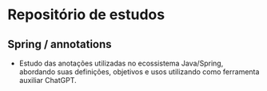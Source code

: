 # Repositório de estudos

## Spring / annotations
- Estudo das anotações utilizadas no ecossistema Java/Spring, abordando suas definições, objetivos e usos utilizando como ferramenta auxiliar ChatGPT.

